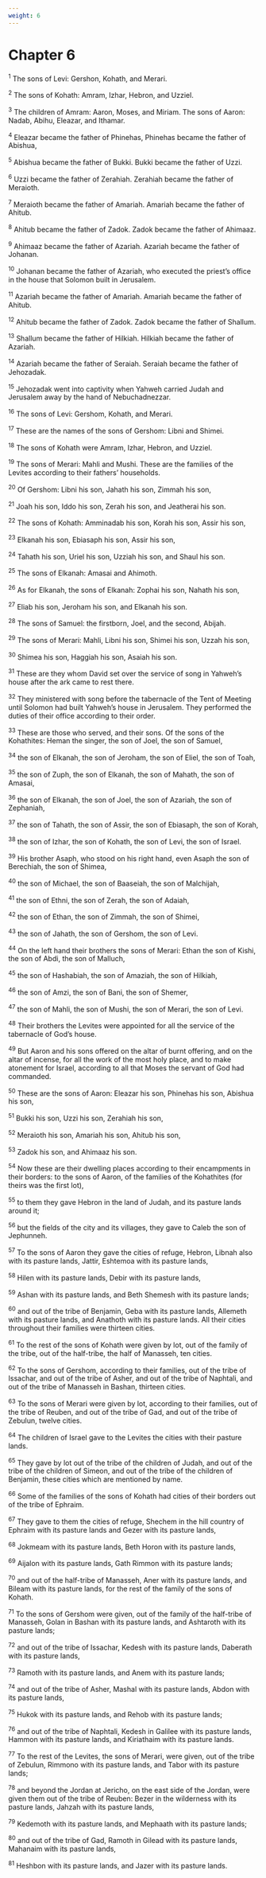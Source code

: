 ```yaml
---
weight: 6
---
```


# Chapter 6

<sup>1</sup> The sons of Levi: Gershon, Kohath, and Merari. 

<sup>2</sup> The sons of Kohath: Amram, Izhar, Hebron, and Uzziel. 

<sup>3</sup> The children of Amram: Aaron, Moses, and Miriam. The sons of Aaron: Nadab, Abihu, Eleazar, and Ithamar. 

<sup>4</sup> Eleazar became the father of Phinehas, Phinehas became the father of Abishua, 

<sup>5</sup> Abishua became the father of Bukki. Bukki became the father of Uzzi. 

<sup>6</sup> Uzzi became the father of Zerahiah. Zerahiah became the father of Meraioth. 

<sup>7</sup> Meraioth became the father of Amariah. Amariah became the father of Ahitub. 

<sup>8</sup> Ahitub became the father of Zadok. Zadok became the father of Ahimaaz. 

<sup>9</sup> Ahimaaz became the father of Azariah. Azariah became the father of Johanan. 

<sup>10</sup> Johanan became the father of Azariah, who executed the priest’s office in the house that Solomon built in Jerusalem. 

<sup>11</sup> Azariah became the father of Amariah. Amariah became the father of Ahitub. 

<sup>12</sup> Ahitub became the father of Zadok. Zadok became the father of Shallum. 

<sup>13</sup> Shallum became the father of Hilkiah. Hilkiah became the father of Azariah. 

<sup>14</sup> Azariah became the father of Seraiah. Seraiah became the father of Jehozadak. 

<sup>15</sup> Jehozadak went into captivity when Yahweh carried Judah and Jerusalem away by the hand of Nebuchadnezzar. 

<sup>16</sup> The sons of Levi: Gershom, Kohath, and Merari. 

<sup>17</sup> These are the names of the sons of Gershom: Libni and Shimei. 

<sup>18</sup> The sons of Kohath were Amram, Izhar, Hebron, and Uzziel. 

<sup>19</sup> The sons of Merari: Mahli and Mushi. These are the families of the Levites according to their fathers’ households. 

<sup>20</sup> Of Gershom: Libni his son, Jahath his son, Zimmah his son, 

<sup>21</sup> Joah his son, Iddo his son, Zerah his son, and Jeatherai his son. 

<sup>22</sup> The sons of Kohath: Amminadab his son, Korah his son, Assir his son, 

<sup>23</sup> Elkanah his son, Ebiasaph his son, Assir his son, 

<sup>24</sup> Tahath his son, Uriel his son, Uzziah his son, and Shaul his son. 

<sup>25</sup> The sons of Elkanah: Amasai and Ahimoth. 

<sup>26</sup> As for Elkanah, the sons of Elkanah: Zophai his son, Nahath his son, 

<sup>27</sup> Eliab his son, Jeroham his son, and Elkanah his son. 

<sup>28</sup> The sons of Samuel: the firstborn, Joel, and the second, Abijah. 

<sup>29</sup> The sons of Merari: Mahli, Libni his son, Shimei his son, Uzzah his son, 

<sup>30</sup> Shimea his son, Haggiah his son, Asaiah his son. 

<sup>31</sup> These are they whom David set over the service of song in Yahweh’s house after the ark came to rest there. 

<sup>32</sup> They ministered with song before the tabernacle of the Tent of Meeting until Solomon had built Yahweh’s house in Jerusalem. They performed the duties of their office according to their order. 

<sup>33</sup> These are those who served, and their sons. Of the sons of the Kohathites: Heman the singer, the son of Joel, the son of Samuel, 

<sup>34</sup> the son of Elkanah, the son of Jeroham, the son of Eliel, the son of Toah, 

<sup>35</sup> the son of Zuph, the son of Elkanah, the son of Mahath, the son of Amasai, 

<sup>36</sup> the son of Elkanah, the son of Joel, the son of Azariah, the son of Zephaniah, 

<sup>37</sup> the son of Tahath, the son of Assir, the son of Ebiasaph, the son of Korah, 

<sup>38</sup> the son of Izhar, the son of Kohath, the son of Levi, the son of Israel. 

<sup>39</sup> His brother Asaph, who stood on his right hand, even Asaph the son of Berechiah, the son of Shimea, 

<sup>40</sup> the son of Michael, the son of Baaseiah, the son of Malchijah, 

<sup>41</sup> the son of Ethni, the son of Zerah, the son of Adaiah, 

<sup>42</sup> the son of Ethan, the son of Zimmah, the son of Shimei, 

<sup>43</sup> the son of Jahath, the son of Gershom, the son of Levi. 

<sup>44</sup> On the left hand their brothers the sons of Merari: Ethan the son of Kishi, the son of Abdi, the son of Malluch, 

<sup>45</sup> the son of Hashabiah, the son of Amaziah, the son of Hilkiah, 

<sup>46</sup> the son of Amzi, the son of Bani, the son of Shemer, 

<sup>47</sup> the son of Mahli, the son of Mushi, the son of Merari, the son of Levi. 

<sup>48</sup> Their brothers the Levites were appointed for all the service of the tabernacle of God’s house. 

<sup>49</sup> But Aaron and his sons offered on the altar of burnt offering, and on the altar of incense, for all the work of the most holy place, and to make atonement for Israel, according to all that Moses the servant of God had commanded. 

<sup>50</sup> These are the sons of Aaron: Eleazar his son, Phinehas his son, Abishua his son, 

<sup>51</sup> Bukki his son, Uzzi his son, Zerahiah his son, 

<sup>52</sup> Meraioth his son, Amariah his son, Ahitub his son, 

<sup>53</sup> Zadok his son, and Ahimaaz his son. 

<sup>54</sup> Now these are their dwelling places according to their encampments in their borders: to the sons of Aaron, of the families of the Kohathites (for theirs was the first lot), 

<sup>55</sup> to them they gave Hebron in the land of Judah, and its pasture lands around it; 

<sup>56</sup> but the fields of the city and its villages, they gave to Caleb the son of Jephunneh. 

<sup>57</sup> To the sons of Aaron they gave the cities of refuge, Hebron, Libnah also with its pasture lands, Jattir, Eshtemoa with its pasture lands, 

<sup>58</sup> Hilen with its pasture lands, Debir with its pasture lands, 

<sup>59</sup> Ashan with its pasture lands, and Beth Shemesh with its pasture lands; 

<sup>60</sup> and out of the tribe of Benjamin, Geba with its pasture lands, Allemeth with its pasture lands, and Anathoth with its pasture lands. All their cities throughout their families were thirteen cities. 

<sup>61</sup> To the rest of the sons of Kohath were given by lot, out of the family of the tribe, out of the half-tribe, the half of Manasseh, ten cities. 

<sup>62</sup> To the sons of Gershom, according to their families, out of the tribe of Issachar, and out of the tribe of Asher, and out of the tribe of Naphtali, and out of the tribe of Manasseh in Bashan, thirteen cities. 

<sup>63</sup> To the sons of Merari were given by lot, according to their families, out of the tribe of Reuben, and out of the tribe of Gad, and out of the tribe of Zebulun, twelve cities. 

<sup>64</sup> The children of Israel gave to the Levites the cities with their pasture lands. 

<sup>65</sup> They gave by lot out of the tribe of the children of Judah, and out of the tribe of the children of Simeon, and out of the tribe of the children of Benjamin, these cities which are mentioned by name. 

<sup>66</sup> Some of the families of the sons of Kohath had cities of their borders out of the tribe of Ephraim. 

<sup>67</sup> They gave to them the cities of refuge, Shechem in the hill country of Ephraim with its pasture lands and Gezer with its pasture lands, 

<sup>68</sup> Jokmeam with its pasture lands, Beth Horon with its pasture lands, 

<sup>69</sup> Aijalon with its pasture lands, Gath Rimmon with its pasture lands; 

<sup>70</sup> and out of the half-tribe of Manasseh, Aner with its pasture lands, and Bileam with its pasture lands, for the rest of the family of the sons of Kohath. 

<sup>71</sup> To the sons of Gershom were given, out of the family of the half-tribe of Manasseh, Golan in Bashan with its pasture lands, and Ashtaroth with its pasture lands; 

<sup>72</sup> and out of the tribe of Issachar, Kedesh with its pasture lands, Daberath with its pasture lands, 

<sup>73</sup> Ramoth with its pasture lands, and Anem with its pasture lands; 

<sup>74</sup> and out of the tribe of Asher, Mashal with its pasture lands, Abdon with its pasture lands, 

<sup>75</sup> Hukok with its pasture lands, and Rehob with its pasture lands; 

<sup>76</sup> and out of the tribe of Naphtali, Kedesh in Galilee with its pasture lands, Hammon with its pasture lands, and Kiriathaim with its pasture lands. 

<sup>77</sup> To the rest of the Levites, the sons of Merari, were given, out of the tribe of Zebulun, Rimmono with its pasture lands, and Tabor with its pasture lands; 

<sup>78</sup> and beyond the Jordan at Jericho, on the east side of the Jordan, were given them out of the tribe of Reuben: Bezer in the wilderness with its pasture lands, Jahzah with its pasture lands, 

<sup>79</sup> Kedemoth with its pasture lands, and Mephaath with its pasture lands; 

<sup>80</sup> and out of the tribe of Gad, Ramoth in Gilead with its pasture lands, Mahanaim with its pasture lands, 

<sup>81</sup> Heshbon with its pasture lands, and Jazer with its pasture lands. 


